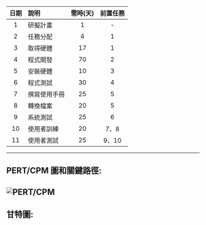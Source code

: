 |日期|說明|需時(天)|前置任務|
|:--:|:--|:--:|:--:|
|1|研擬計畫|1|-|
|2|任務分配|4|1|
|3|取得硬體|17|1|
|4|程式開發|70|2|
|5|安裝硬體|10|3|
|6|程式測試|30|4|
|7|撰寫使用手冊|25|5|
|8|轉換檔案|20|5|
|9|系統測試|25|6|
|10|使用者訓練|20|7、8|
|11|使用者測試|25|9、10|
---------------------------------
## PERT/CPM 圖和關鍵路徑:
![PERT/CPM](PERT-CPM圖.png "PERT-CPM圖")
---------------------------------
## 甘特圖:


